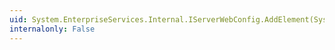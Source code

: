 ```yaml
---
uid: System.EnterpriseServices.Internal.IServerWebConfig.AddElement(System.String,System.String,System.String,System.String,System.String,System.String@)
internalonly: False
---
```


